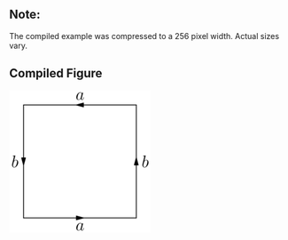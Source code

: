 Note:
-----

The compiled example was compressed to a 256
pixel width. Actual sizes vary.

Compiled Figure
---------------
![Example](Square_to_Real_Proj_Plane.png)
